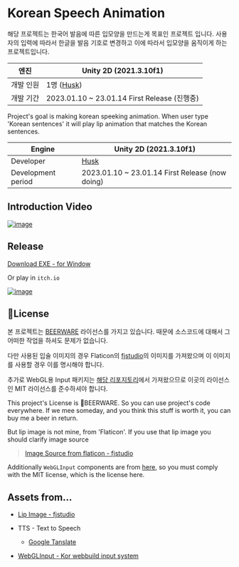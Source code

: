 # Korean Speech Animation

해당 프로젝트는 한국어 발음에 따른 입모양을 만드는게 목표인 프로젝트 입니다. 사용자의 입력에 따라서 한글을 발음 기호로 변경하고 이에 따라서 입모양을 움직이게 하는 프로젝트입니다.

| 엔진      | Unity 2D (2021.3.10f1)                       |
| --------- | -------------------------------------------- |
| 개발 인원 | 1명 ([Husk](https://github.com/HUSK-321))    |
| 개발 기간 | 2023.01.10 ~ 23.01.14 First Release (진행중) |



Project's goal is making korean speeking animation. When user type 'Korean sentences' it will play lip animation that matches the Korean sentences.

| Engine             | Unity 2D (2021.3.10f1)                          |
| ------------------ | ----------------------------------------------- |
| Developer          | [Husk](https://github.com/HUSK-321)             |
| Development period | 2023.01.10 ~ 23.01.14 First Release (now doing) |


## Introduction Video

[![image](https://user-images.githubusercontent.com/68003176/214043554-82669699-5cbd-49fc-a3a6-277ae6d01170.png)](https://www.youtube.com/watch?v=Q7y7maf6NTw&t=5s)


## Release

[Download EXE - for Window](https://github.com/HUSK-321/Kor-SpeechAnimation/releases)

Or play in `itch.io`

[![image](https://user-images.githubusercontent.com/68003176/212470123-0b7a43b9-fca2-4026-876b-d3766f31da13.png)](https://husk-321.itch.io/korspeechanimation)


## 🍻License

본 프로젝트는 [BEERWARE](https://github.com/HUSK-321/Kor-SpeechAnimation/blob/main/License) 라이선스를 가지고 있습니다. 때문에 소스코드에 대해서 그 어떠한 작업을 하셔도 문제가 없습니다. 

다만 사용된 입술 이미지의 경우 Flaticon의 [fjstudio](https://www.flaticon.com/kr/free-icon/lips_2214857)의 이미지를 가져왔으며 이 이미지를 사용할 경우 이를 명시해야 합니다. 

추가로 WebGL용 Input 패키지는 [해당 리포지토리](https://github.com/kou-yeung/WebGLInput)에서 가져왔으므로 이곳의 라이선스인 MIT 라이선스를 준수하셔야 합니다.



This project's License is 🍻BEERWARE. So you can use project's code everywhere. If we mee someday, and you think this stuff is worth it, you can buy me a beer in return.

But lip image is not mine, from 'Flaticon'. If you use that lip image you should clarify image source

> [Image Source from flaticon - fjstudio](https://www.flaticon.com/kr/free-icon/lips_2214857)

Additionally `WebGLInput` components are from [here](https://github.com/kou-yeung/WebGLInput), so you must comply with the MIT license, which is the license here.



## Assets from...

- [Lip Image - fjstudio](https://www.flaticon.com/kr/free-icon/lips_2214857)
- TTS - Text to Speech
  - [Google Tanslate](https://translate.google.com/)

- [WebGLInput - Kor webbuild input system](https://github.com/kou-yeung/WebGLInput)
